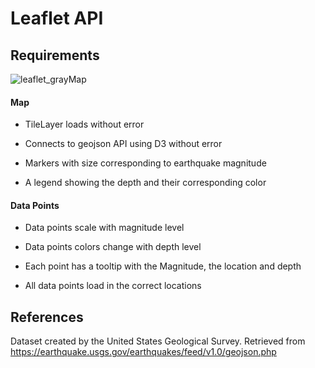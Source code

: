 # Leaflet API

## Requirements

![leaflet_grayMap](https://github.com/melisatahiraj/leaflet-challenge-15/assets/147450801/cc6eac6d-2b58-4c72-8a55-e8feb9a9f6f1)

#### Map

- TileLayer loads without error

- Connects to geojson API using D3 without error

- Markers with size corresponding to earthquake magnitude

- A legend showing the depth and their corresponding color


#### Data Points

- Data points scale with magnitude level

- Data points colors change with depth level

- Each point has a tooltip with the Magnitude, the location and depth

- All data points load in the correct locations


## References

Dataset created by the United States Geological Survey. Retrieved from https://earthquake.usgs.gov/earthquakes/feed/v1.0/geojson.php
